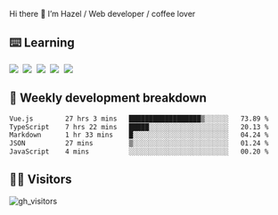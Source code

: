 
Hi there 👋 I’m Hazel / Web developer / coffee lover

## ⌨️ Learning

<samp>
 <a href="https://github.com/vuejs/core"><img src="https://api.iconify.design/logos:vue.svg" /></a>
  <a href="https://github.com/vuejs/core"><img src="https://api.iconify.design/logos:react.svg" /></a>
  <a href="https://github.com/vitejs/vite"><img src="https://api.iconify.design/logos:vitejs.svg" /></a>
  <a href="https://github.com/microsoft/TypeScript"><img src="https://api.iconify.design/logos:typescript-icon.svg" /></a> 
  <a href="https://github.com/unocss/unocss"><img src="https://api.iconify.design/logos:unocss.svg" /></a>
  

</samp>


## 🦀 Weekly development breakdown

<!--START_SECTION:waka-->

```txt
Vue.js        27 hrs 3 mins   ██████████████████▒░░░░░░   73.89 %
TypeScript    7 hrs 22 mins   █████░░░░░░░░░░░░░░░░░░░░   20.13 %
Markdown      1 hr 33 mins    █░░░░░░░░░░░░░░░░░░░░░░░░   04.24 %
JSON          27 mins         ▒░░░░░░░░░░░░░░░░░░░░░░░░   01.24 %
JavaScript    4 mins          ░░░░░░░░░░░░░░░░░░░░░░░░░   00.20 %
```

<!--END_SECTION:waka-->
## 👬🏻 Visitors

![gh_visitors](https://profile-counter.glitch.me/Hazel-Lin/count.svg)

